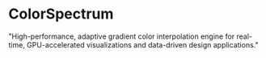 # ColorSpectrum
"High-performance, adaptive gradient color interpolation engine for real-time, GPU-accelerated visualizations and data-driven design applications."
